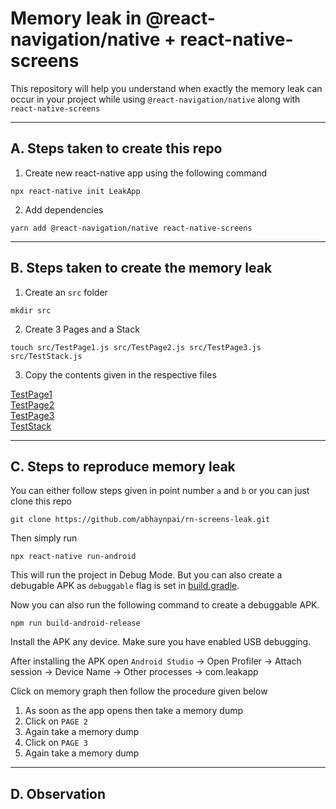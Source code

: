 # Memory leak in @react-navigation/native + react-native-screens

This repository will help you understand when exactly the memory leak can occur in your project while using `@react-navigation/native` along with `react-native-screens`

---

## A. Steps taken to create this repo

1. Create new react-native app using the following command

```npx react-native init LeakApp```

2. Add dependencies

```yarn add @react-navigation/native react-native-screens```

---

## B. Steps taken to create the memory leak

1. Create an `src` folder

```mkdir src```

2. Create 3 Pages and a Stack

```touch src/TestPage1.js src/TestPage2.js src/TestPage3.js src/TestStack.js```

3. Copy the contents given in the respective files

[TestPage1](./src/TestPage1.js)  
[TestPage2](./src/TestPage2.js)  
[TestPage3](./src/TestPage3.js)  
[TestStack](./src/TestStack.js)

---

## C. Steps to reproduce memory leak

You can either follow steps given in point number `a` and `b` or you can just clone this repo

```git clone https://github.com/abhaynpai/rn-screens-leak.git```

Then simply run  

```npx react-native run-android```  

This will run the project in Debug Mode. But you can also create a debugable APK as `debuggable` flag is set in [build.gradle](./android/app/build.gradle).  

Now you can also run the following command to create a debuggable APK.

```npm run build-android-release```

Install the APK any device. Make sure you have enabled USB debugging.

After installing the APK open `Android Studio` -> Open Profiler -> Attach session -> Device Name -> Other processes -> com.leakapp

Click on memory graph then follow the procedure given below

1. As soon as the app opens then take a memory dump
2. Click on `PAGE 2`
3. Again take a memory dump
4. Click on `PAGE 3`
5. Again take a memory dump

---

## D. Observation



